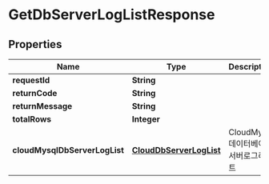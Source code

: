 
# GetDbServerLogListResponse

## Properties
Name | Type | Description | Notes
------------ | ------------- | ------------- | -------------
**requestId** | **String** |  |  [optional]
**returnCode** | **String** |  |  [optional]
**returnMessage** | **String** |  |  [optional]
**totalRows** | **Integer** |  |  [optional]
**cloudMysqlDbServerLogList** | [**CloudDbServerLogList**](CloudDbServerLogList.md) | CloudMysql데이터베이스서버로그리스트 |  [optional]



